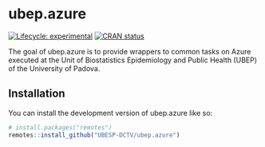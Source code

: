 
<!-- README.md is generated from README.Rmd. Please edit that file -->

# ubep.azure

<!-- badges: start -->

[![Lifecycle:
experimental](https://img.shields.io/badge/lifecycle-experimental-orange.svg)](https://lifecycle.r-lib.org/articles/stages.html#experimental)
[![CRAN
status](https://www.r-pkg.org/badges/version/ubep.azure)](https://CRAN.R-project.org/package=ubep.azure)
<!-- badges: end -->

The goal of ubep.azure is to provide wrappers to common tasks on Azure
executed at the Unit of Biostatistics Epidemiology and Public Health
(UBEP) of the University of Padova.

## Installation

You can install the development version of ubep.azure like so:

``` r
# install.packages("remotes")
remotes::install_github("UBESP-DCTV/ubep.azure")
```
